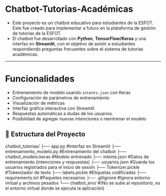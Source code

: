 # Chatbot-Tutorias-Académicas

- Este proyecto es un chatbot educativo para estudiantes de la ESFOT. Este fue creado para implementar a futuro en la plataforma
de gestión de tutorías de la ESFOT.
- El chatbot fue desarrollado con **Python**, **TensorFlow/Keras** y una interfaz en **Streamlit**, con el objetivo de asistir a estudiantes respondiendo preguntas frecuentes sobre el sistema de tutorías académicas.

---

# Funcionalidades

- Entrenamiento de modelo usando `intents.json` con Keras
- Configuración de parámetros de entrenamiento
- Visualización de métricas
- Interfaz gráfica interactiva con Streamlit
- Respuestas automáticas a dudas de los usuarios.
- Posibilidad de agregar nuevas intenciones o reentrenar el modelo

## 📁 Estructura del Proyecto
chatbot_tutorias/
├── app.py                              #Interfaz en Streamlit
├── entrenamiento_modelo.py             #Entrenamiento del chatbot
├── chatbot_modelo.keras                #Modelo entrenado
├── intents.json                        #Datos de entrenamiento (intenciones y respuestas)
├── usuarios.json                       #Guarda los usuarios registrados para el inicio de sesión
├── Tokenizer.pickle                    #Tokenizador de texto
├── labels.pickle                       #Etiquetas codificadas
├── requirements.txt                    #Paquetes necesarios
├── .gitignore                          #Ignora entorno virtual y archivos pesados
└── chatbot_env/                        #(No se sube al repositorio, es el entorno virtual donde se ejecuta la aplicación)

